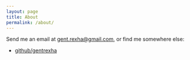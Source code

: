 ```yaml
---
layout: page
title: About
permalink: /about/
---
```

Send me an email at [gent.rexha@gmail.com](mailto:gent.rexha@gmail.com), or find me somewhere else:
- [github/gentrexha](https://github.com/gentrexha)
